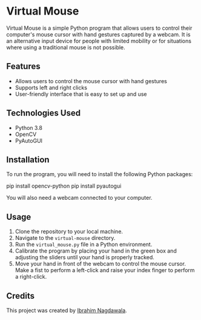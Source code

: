 # Virtual Mouse

Virtual Mouse is a simple Python program that allows users to control their computer's mouse cursor with hand gestures captured by a webcam. It is an alternative input device for people with limited mobility or for situations where using a traditional mouse is not possible.

## Features

- Allows users to control the mouse cursor with hand gestures
- Supports left and right clicks
- User-friendly interface that is easy to set up and use

## Technologies Used

- Python 3.8
- OpenCV
- PyAutoGUI

## Installation

To run the program, you will need to install the following Python packages:

pip install opencv-python
pip install pyautogui

You will also need a webcam connected to your computer.

## Usage

1. Clone the repository to your local machine.
2. Navigate to the `virtual-mouse` directory.
3. Run the `virtual_mouse.py` file in a Python environment.
4. Calibrate the program by placing your hand in the green box and adjusting the sliders until your hand is properly tracked.
5. Move your hand in front of the webcam to control the mouse cursor. Make a fist to perform a left-click and raise your index finger to perform a right-click.

## Credits

This project was created by <a href="https://www.ibrahimnagdawala.xyz">Ibrahim Nagdawala</a>.
